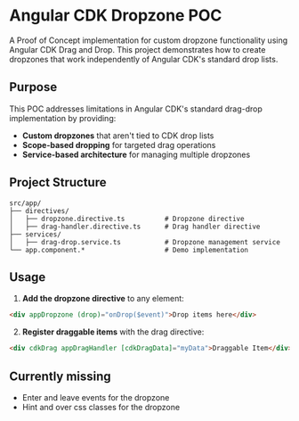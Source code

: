 # Angular CDK Dropzone POC

A Proof of Concept implementation for custom dropzone functionality using Angular CDK Drag and Drop. This project demonstrates how to create dropzones that work independently of Angular CDK's standard drop lists.

## Purpose

This POC addresses limitations in Angular CDK's standard drag-drop implementation by providing:

- **Custom dropzones** that aren't tied to CDK drop lists
- **Scope-based dropping** for targeted drag operations
- **Service-based architecture** for managing multiple dropzones

## Project Structure

```
src/app/
├── directives/
│   ├── dropzone.directive.ts          # Dropzone directive
│   ├── drag-handler.directive.ts      # Drag handler directive
├── services/
│   ├── drag-drop.service.ts           # Dropzone management service
└── app.component.*                    # Demo implementation
```

## Usage

1. **Add the dropzone directive** to any element:

```html
<div appDropzone (drop)="onDrop($event)">Drop items here</div>
```

2. **Register draggable items** with the drag directive:

```html
<div cdkDrag appDragHandler [cdkDragData]="myData">Draggable Item</div>
```

## Currently missing

- Enter and leave events for the dropzone
- Hint and over css classes for the dropzone
